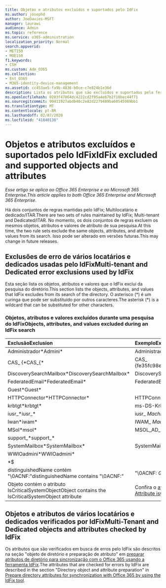 ```yaml
---
title: Objetos e atributos excluídos e suportados pelo IdFix
ms.author: josephd
author: JoeDavies-MSFT
manager: laurawi
audience: Admin
ms.topic: reference
ms.service: o365-administration
localization_priority: Normal
search.appverid:
- MET150
- MOE150
f1.keywords:
- CSH
ms.custom: Adm_O365
ms.collection:
- Ent_O365
- M365-identity-device-management
ms.assetid: cc453ae5-fa9b-4836-b0ce-c7e824b1e36d
description: Lista os atributos que são excluídos e suportados pela ferramenta IdFix.
ms.openlocfilehash: 0203f47864dc4222cd2f95a4e67b2f10bec44f71
ms.sourcegitcommit: 99411927abdb40c2e82d2279489ba60545989bb1
ms.translationtype: MT
ms.contentlocale: pt-BR
ms.lasthandoff: 02/07/2020
ms.locfileid: "41840138"
---
```

# <a name="idfix-excluded-and-supported-objects-and-attributes"></a><span data-ttu-id="85e8d-103">Objetos e atributos excluídos e suportados pelo IdFix</span><span class="sxs-lookup"><span data-stu-id="85e8d-103">IdFix excluded and supported objects and attributes</span></span>

<span data-ttu-id="85e8d-104">*Esse artigo se aplica ao Office 365 Enterprise e ao Microsoft 365 Enterprise.*</span><span class="sxs-lookup"><span data-stu-id="85e8d-104">*This article applies to both Office 365 Enterprise and Microsoft 365 Enterprise.*</span></span>

<span data-ttu-id="85e8d-105">Há dois conjuntos de regras mantidas pelo IdFix; Multilocatário e dedicado/ITAR.</span><span class="sxs-lookup"><span data-stu-id="85e8d-105">There are two sets of rules maintained by IdFix; Multi-tenant and Dedicated/ITAR.</span></span> <span data-ttu-id="85e8d-106">No momento, os dois conjuntos de regras excluem os mesmos objetos, atributos e valores de atributo de sua pesquisa.</span><span class="sxs-lookup"><span data-stu-id="85e8d-106">At this time, the two rule sets exclude the same objects, attributes, and attribute values from its search.</span></span> <span data-ttu-id="85e8d-107">Isso pode ser alterado em versões futuras.</span><span class="sxs-lookup"><span data-stu-id="85e8d-107">This may change in future releases.</span></span>
  
## <a name="multi-tenant-and-dedicated-error-exclusions-used-by-idfix"></a><span data-ttu-id="85e8d-108">Exclusões de erro de vários locatários e dedicados usadas pelo IdFix</span><span class="sxs-lookup"><span data-stu-id="85e8d-108">Multi-tenant and Dedicated error exclusions used by IdFix</span></span>
<span data-ttu-id="85e8d-109">Esta seção lista os objetos, atributos e valores que o IdFix exclui da pesquisa do diretório.</span><span class="sxs-lookup"><span data-stu-id="85e8d-109">This section lists the objects, attributes, and values that IdFix excludes from its search of the directory.</span></span> <span data-ttu-id="85e8d-110">O asterisco (\*) é um curinga que pode ser substituído por outros caracteres.</span><span class="sxs-lookup"><span data-stu-id="85e8d-110">The asterisk (\*) is a wildcard that can be substituted for other characters.</span></span>
  
### <a name="objects-attributes-and-values-excluded-during-an-idfix-search"></a><span data-ttu-id="85e8d-111">Objetos, atributos e valores excluídos durante uma pesquisa do IdFix</span><span class="sxs-lookup"><span data-stu-id="85e8d-111">Objects, attributes, and values excluded during an IdFix search</span></span>

|<span data-ttu-id="85e8d-112">**Exclusão**</span><span class="sxs-lookup"><span data-stu-id="85e8d-112">**Exclusion**</span></span>|<span data-ttu-id="85e8d-113">**Exemplo**</span><span class="sxs-lookup"><span data-stu-id="85e8d-113">**Example**</span></span>|
|:-----|:-----|
|<span data-ttu-id="85e8d-114">Administrador\*</span><span class="sxs-lookup"><span data-stu-id="85e8d-114">Admini\*</span></span> |<span data-ttu-id="85e8d-115">Administrador</span><span class="sxs-lookup"><span data-stu-id="85e8d-115">Administrator</span></span> |
|<span data-ttu-id="85e8d-116">CAS_ {\*</span><span class="sxs-lookup"><span data-stu-id="85e8d-116">CAS_{\*</span></span>  |<span data-ttu-id="85e8d-117">CAS_ {fe35fc98e69e4d08}</span><span class="sxs-lookup"><span data-stu-id="85e8d-117">CAS_{fe35fc98e69e4d08}</span></span> |
|<span data-ttu-id="85e8d-118">DiscoverySearchMailbox\*</span><span class="sxs-lookup"><span data-stu-id="85e8d-118">DiscoverySearchMailbox\*</span></span>  |<span data-ttu-id="85e8d-119">DiscoverySearchMailbox</span><span class="sxs-lookup"><span data-stu-id="85e8d-119">DiscoverySearchMailbox</span></span>  |
|<span data-ttu-id="85e8d-120">FederatedEmail\*</span><span class="sxs-lookup"><span data-stu-id="85e8d-120">FederatedEmail\*</span></span> |<span data-ttu-id="85e8d-121">FederatedEmail.</span><span class="sxs-lookup"><span data-stu-id="85e8d-121">FederatedEmail.</span></span> <span data-ttu-id="85e8d-122">*GUID*</span><span class="sxs-lookup"><span data-stu-id="85e8d-122">*GUID*</span></span> |
|<span data-ttu-id="85e8d-123">Guest\*</span><span class="sxs-lookup"><span data-stu-id="85e8d-123">Guest\*</span></span> ||
|<span data-ttu-id="85e8d-124">HTTPConnector\*</span><span class="sxs-lookup"><span data-stu-id="85e8d-124">HTTPConnector\*</span></span>  |<span data-ttu-id="85e8d-125">HTTPConnector</span><span class="sxs-lookup"><span data-stu-id="85e8d-125">HTTPConnector</span></span> |
|<span data-ttu-id="85e8d-126">krbtgt\*</span><span class="sxs-lookup"><span data-stu-id="85e8d-126">krbtgt\*</span></span> |<span data-ttu-id="85e8d-127">ms-DS-KrbTgt-link</span><span class="sxs-lookup"><span data-stu-id="85e8d-127">ms-DS-KrbTgt-Link</span></span> |
|<span data-ttu-id="85e8d-128">iusr_\*</span><span class="sxs-lookup"><span data-stu-id="85e8d-128">iusr_\*</span></span> |<span data-ttu-id="85e8d-129">iusr_ *MachineName*</span><span class="sxs-lookup"><span data-stu-id="85e8d-129">iusr_ *machinename*</span></span> |
|<span data-ttu-id="85e8d-130">Iwan\*</span><span class="sxs-lookup"><span data-stu-id="85e8d-130">iwam\*</span></span>  |<span data-ttu-id="85e8d-131">IWAM_ *MachineName*</span><span class="sxs-lookup"><span data-stu-id="85e8d-131">IWAM_ *machinename*</span></span> |
|<span data-ttu-id="85e8d-132">MSol\*</span><span class="sxs-lookup"><span data-stu-id="85e8d-132">msol\*</span></span> |<span data-ttu-id="85e8d-133">MSOL_AD_SYNC</span><span class="sxs-lookup"><span data-stu-id="85e8d-133">MSOL_AD_SYNC</span></span> |
|<span data-ttu-id="85e8d-134">support_\*</span><span class="sxs-lookup"><span data-stu-id="85e8d-134">support_\*</span></span> ||
|<span data-ttu-id="85e8d-135">SystemMailbox\*</span><span class="sxs-lookup"><span data-stu-id="85e8d-135">SystemMailbox\*</span></span> |<span data-ttu-id="85e8d-136">SystemMailbox { *GUID* }</span><span class="sxs-lookup"><span data-stu-id="85e8d-136">Systemmailbox{ *GUID*  }</span></span>|
|<span data-ttu-id="85e8d-137">WWIOadmini\*</span><span class="sxs-lookup"><span data-stu-id="85e8d-137">WWIOadmini\*</span></span>  ||
|\*$ ||
|<span data-ttu-id="85e8d-138">distinguishedName contém "\0ACNF:"</span><span class="sxs-lookup"><span data-stu-id="85e8d-138">distinguishedName contains "\0ACNF:"</span></span>|<span data-ttu-id="85e8d-139">"\0ACNF: *GUID* "</span><span class="sxs-lookup"><span data-stu-id="85e8d-139">"\0ACNF: *GUID*  "</span></span> |
|<span data-ttu-id="85e8d-140">Objeto contém o atributo IsCriticalSystemObject</span><span class="sxs-lookup"><span data-stu-id="85e8d-140">Object contains the IsCriticalSystemObject attribute</span></span> |<span data-ttu-id="85e8d-141">Confira o [atributo isCriticalSystemObject](https://go.microsoft.com/fwlink/p/?LinkId=401169).</span><span class="sxs-lookup"><span data-stu-id="85e8d-141">See [Attribute isCriticalSystemObject](https://go.microsoft.com/fwlink/p/?LinkId=401169).</span></span> |
   
## <a name="multi-tenant-and-dedicated-objects-and-attributes-checked-by-idfix"></a><span data-ttu-id="85e8d-142">Objetos e atributos de vários locatários e dedicados verificados por IdFix</span><span class="sxs-lookup"><span data-stu-id="85e8d-142">Multi-Tenant and Dedicated objects and attributes checked by IdFix</span></span>
<span data-ttu-id="85e8d-143">Os atributos que são verificados em busca de erros pelo IdFix são descritos na seção "objeto de diretório e preparação de atributo" em [preparar atributos de diretório para sincronização com o Office 365 usando a ferramenta IdFix](prepare-directory-attributes-for-synch-with-idfix.md).</span><span class="sxs-lookup"><span data-stu-id="85e8d-143">The attributes that are checked for errors by IdFix are described in the section "Directory object and attribute preparation" in [Prepare directory attributes for synchronization with Office 365 by using the IdFix tool](prepare-directory-attributes-for-synch-with-idfix.md).</span></span>
  

